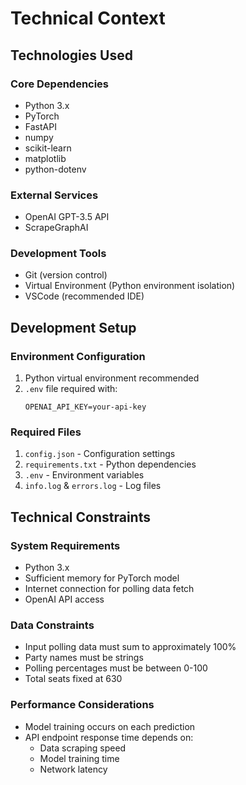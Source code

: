 # Technical Context

## Technologies Used

### Core Dependencies
- Python 3.x
- PyTorch
- FastAPI
- numpy
- scikit-learn
- matplotlib
- python-dotenv

### External Services
- OpenAI GPT-3.5 API
- ScrapeGraphAI

### Development Tools
- Git (version control)
- Virtual Environment (Python environment isolation)
- VSCode (recommended IDE)

## Development Setup

### Environment Configuration
1. Python virtual environment recommended
2. `.env` file required with:
   ```
   OPENAI_API_KEY=your-api-key
   ```

### Required Files
1. `config.json` - Configuration settings
2. `requirements.txt` - Python dependencies
3. `.env` - Environment variables
4. `info.log` & `errors.log` - Log files

## Technical Constraints

### System Requirements
- Python 3.x
- Sufficient memory for PyTorch model
- Internet connection for polling data fetch
- OpenAI API access

### Data Constraints
- Input polling data must sum to approximately 100%
- Party names must be strings
- Polling percentages must be between 0-100
- Total seats fixed at 630

### Performance Considerations
- Model training occurs on each prediction
- API endpoint response time depends on:
  - Data scraping speed
  - Model training time
  - Network latency
